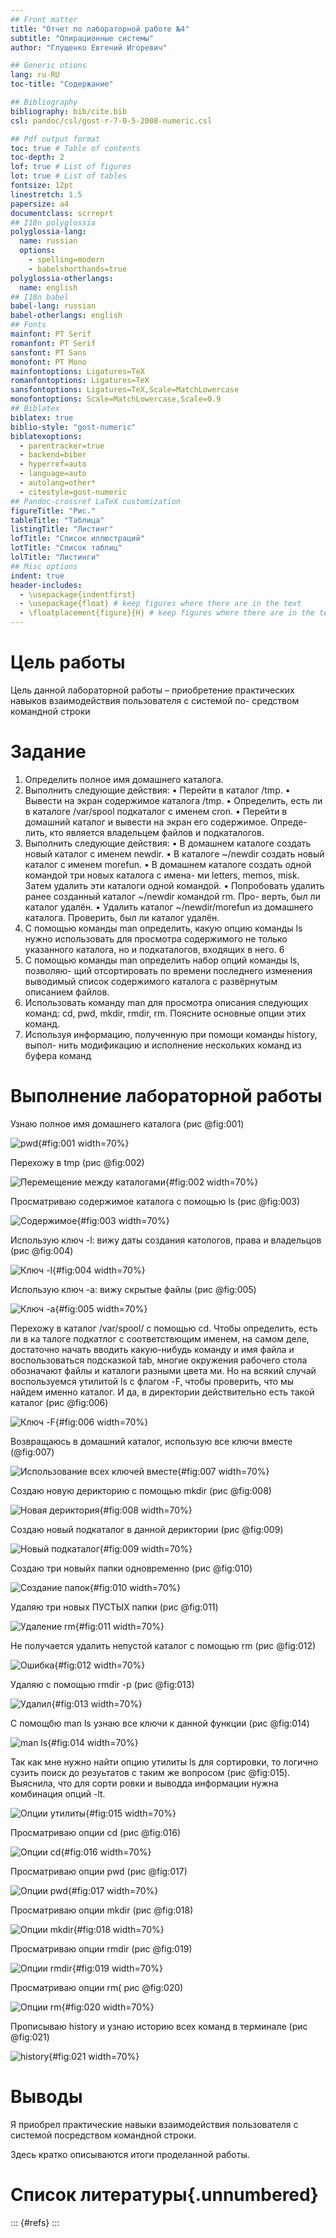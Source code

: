 ```yaml
---
## Front matter
title: "Отчет по лабораторной работе №4"
subtitle: "Опирационные системы"
author: "Глущенко Евгений Игоревич"

## Generic otions
lang: ru-RU
toc-title: "Содержание"

## Bibliography
bibliography: bib/cite.bib
csl: pandoc/csl/gost-r-7-0-5-2008-numeric.csl

## Pdf output format
toc: true # Table of contents
toc-depth: 2
lof: true # List of figures
lot: true # List of tables
fontsize: 12pt
linestretch: 1.5
papersize: a4
documentclass: scrreprt
## I18n polyglossia
polyglossia-lang:
  name: russian
  options:
	- spelling=modern
	- babelshorthands=true
polyglossia-otherlangs:
  name: english
## I18n babel
babel-lang: russian
babel-otherlangs: english
## Fonts
mainfont: PT Serif
romanfont: PT Serif
sansfont: PT Sans
monofont: PT Mono
mainfontoptions: Ligatures=TeX
romanfontoptions: Ligatures=TeX
sansfontoptions: Ligatures=TeX,Scale=MatchLowercase
monofontoptions: Scale=MatchLowercase,Scale=0.9
## Biblatex
biblatex: true
biblio-style: "gost-numeric"
biblatexoptions:
  - parentracker=true
  - backend=biber
  - hyperref=auto
  - language=auto
  - autolang=other*
  - citestyle=gost-numeric
## Pandoc-crossref LaTeX customization
figureTitle: "Рис."
tableTitle: "Таблица"
listingTitle: "Листинг"
lofTitle: "Список иллюстраций"
lotTitle: "Список таблиц"
lolTitle: "Листинги"
## Misc options
indent: true
header-includes:
  - \usepackage{indentfirst}
  - \usepackage{float} # keep figures where there are in the text
  - \floatplacement{figure}{H} # keep figures where there are in the text
---
```


# Цель работы

Цель данной лабораторной работы – приобретение практических навыков
взаимодействия пользователя с системой по- средством командной строки

# Задание

1. Определить полное имя домашнего каталога.
2. Выполнить следующие действия:
• Перейти в каталог /tmp.
• Вывести на экран содержимое каталога /tmp.
• Определить, есть ли в каталоге /var/spool подкаталог с именем cron.
• Перейти в домашний каталог и вывести на экран его содержимое. Опреде-
лить, кто является владельцем файлов и подкаталогов.
3. Выполнить следующие действия:
• В домашнем каталоге создать новый каталог с именем newdir.
• В каталоге ~/newdir создать новый каталог с именем morefun.
• В домашнем каталоге создать одной командой три новых каталога с имена-
ми letters, memos, misk. Затем удалить эти каталоги одной командой.
• Попробовать удалить ранее созданный каталог ~/newdir командой rm. Про-
верть, был ли каталог удалён.
• Удалить каталог ~/newdir/morefun из домашнего каталога. Проверить, был
ли каталог удалён.
4. С помощью команды man определить, какую опцию команды ls нужно
использовать для просмотра содержимого не только указанного каталога,
но и подкаталогов, входящих в него.
6
5. С помощью команды man определить набор опций команды ls, позволяю-
щий отсортировать по времени последнего изменения выводимый список
содержимого каталога с развёрнутым описанием файлов.
6. Использовать команду man для просмотра описания следующих команд:
cd, pwd, mkdir, rmdir, rm. Поясните основные опции этих команд.
7. Используя информацию, полученную при помощи команды history, выпол-
нить модификацию и исполнение нескольких команд из буфера команд


# Выполнение лабораторной работы

Узнаю полное имя домашнего каталога (рис @fig:001)

![pwd](image/1.png){#fig:001 width=70%}

Перехожу в tmp (рис @fig:002)

![Перемещение между каталогами](image/2.png){#fig:002 width=70%}

Просматриваю содержимое каталога с помощью ls (рис @fig:003)

![Cодержимое](image/3.png){#fig:003 width=70%}

Использую ключ -l: вижу даты создания катологов, права и владельцов (рис @fig:004)

![Ключ -l ](image/4.png){#fig:004 width=70%}

Использую ключ -a: вижу скрытые файлы (рис @fig:005)

![Ключ -а](image/5.png){#fig:005 width=70%}

Перехожу в каталог /var/spool/ с помощью cd. Чтобы определить, есть ли в ка талоге подкатлог с соответствющим именем, на самом деле, достаточно начать
вводить какую-нибудь команду и имя файла и воспользоваться подсказкой tab,
многие окружения рабочего стола обозначают файлы и каталоги разными цвета ми. Но на всякий случай воспользуемся утилитой ls с флагом -F, чтобы проверить,
что мы найдем именно каталог. И да, в директории действительно есть такой
каталог (рис @fig:006)

![Ключ -F](image/6.png){#fig:006 width=70%}

Возвращаюсь в домашний каталог, использую все ключи вместе (@fig:007)

![Использование всех ключей вместе](image/7.png){#fig:007 width=70%}

Создаю новую дерикторию с помощью mkdir (рис @fig:008)

![Новая дериктория](image/8.png){#fig:008 width=70%}

Создаю новый подкаталог в данной дериктории (рис @fig:009)

![Новый подкаталог](image/9.png){#fig:009 width=70%}

Создаю три новыйх папки одновременно (рис @fig:010)

![Создание папок](image/10.png){#fig:010 width=70%}

Удаляю три новых ПУСТЫХ папки (рис @fig:011)

![Удаление rm](image/11.png){#fig:011 width=70%}

Не получается удалить непустой каталог с помощью rm (рис @fig:012)

![Ошибка](image/12.png){#fig:012 width=70%}

Удаляю с помощью rmdir -p (рис @fig:013)

![Удалил](image/13.png){#fig:013 width=70%}

С помощбю man ls узнаю все ключи к данной функции (рис @fig:014)

![man ls](image/14.png){#fig:014 width=70%}

Так как мне нужно найти опцию утилиты ls для сортировки, то логично сузить
поиск до резуьтатов с таким же вопросом (рис @fig:015). Выяснила, что для сорти ровки и выводда информации нужна комбинация опций -lt.

![Опции утилиты](image/15.png){#fig:015 width=70%}

Просматриваю опции cd (рис @fig:016)

![Опции cd](image/16.png){#fig:016 width=70%}

Просматриваю опции pwd (рис @fig:017)

![Опции pwd](image/17.png){#fig:017 width=70%}

Просматриваю опции mkdir (рис @fig:018)

![Опции mkdir](image/18.png){#fig:018 width=70%}

Просматриваю опции rmdir (рис @fig:019)

![Опции rmdir](image/19.png){#fig:019 width=70%}

Просматриваю опции rm( рис @fig:020)

![Опции rm](image/20.png){#fig:020 width=70%}

Прописываю history и узнаю историю всех команд в терминале (рис @fig:021)

![history](image/21.png){#fig:021 width=70%}

# Выводы

Я приобрел практические навыки взаимодействия пользователя с системой
посредством командной строки.

Здесь кратко описываются итоги проделанной работы.

# Список литературы{.unnumbered}

::: {#refs}
:::
